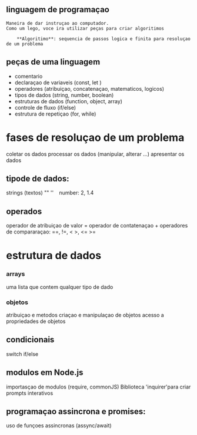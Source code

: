 
## linguagem de programaçao

    Maneira de dar instruçao ao computador.
    Como um lego, voce ira utilizar peças para criar algoritimos 

        **Algoritimo**: sequencia de passos logica e finita para resoluçao de um problema 

## peças de uma linguagem 
- comentario 
- declaraçao de variaveis (const, let )
- operadores (atribuiçao, concatenaçao, matematicos, logicos)
- tipos de dados (string, number, boolean)
- estruturas de dados (function, object, array)
- controle de fluxo (if/else)
- estrutura de repetiçao (for, while)

# fases de resoluçao de um problema 
coletar os dados 
processar os dados (manipular, alterar ...)
apresentar os dados 


## tipode de dados: 
strings (textos) "" '' ` `
number: 2, 1.4 

## operados 
operador de atribuiçao de valor = 
operador de contatenaçao + 
operadores de compararaçao: ==, !=, < >, <= >= 

# estrutura de dados 

### arrays 
uma lista que contem qualquer tipo de dado

### objetos 

atribuiçao e metodos 
criaçao e manipulaçao de objetos 
acesso a propriedades de objetos


## condicionais 
switch
if/else

## modulos em Node.js

importasçao de modulos (require, commonJS)
Biblioteca 'inquirer'para criar prompts interativos 

## programaçao assincrona e promises:

uso de funçoes assincronas (assync/await)